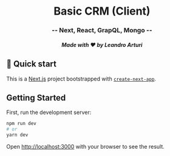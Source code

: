 <h1 align="center">
  Basic CRM (Client)
</h1>

<h3 align="center">
  -- Next, React, GrapQL, Mongo --
</h3>

<h5 align="center">
  Made with ❤️ by Leandro Arturi
</h5>

## 🚀 Quick start

This is a [Next.js](https://nextjs.org/) project bootstrapped with [`create-next-app`](https://github.com/vercel/next.js/tree/canary/packages/create-next-app).

## Getting Started

First, run the development server:

```bash
npm run dev
# or
yarn dev
```

Open [http://localhost:3000](http://localhost:3000) with your browser to see the result.
